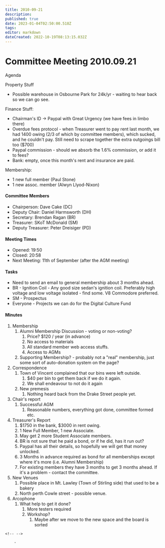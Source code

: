 ```yaml
---
title: 2010-09-21
description: 
published: true
date: 2023-01-04T02:50:00.518Z
tags: 
editor: markdown
dateCreated: 2022-10-19T08:13:15.032Z
---
```


# Committee Meeting 2010.09.21

Agenda

Property Stuff

-   Possible warehouse in Osbourne Park for 24k/yr - waiting to hear back so we can go see.

Finance Stuff:

-   Chairman's ID -\> Paypal with Great Urgency (we have fees in limbo there)
-   Overdue fees protocol - when Treasurer went to pay rent last month, we had 1400 owing (2/3 of which by committee members), which sucked, and he couldn't pay. Still need to scrape together the extra outgoings bill too (\$700)
-   Paypal commission - should we absorb the 1.6% commission, or add it to fees?
-   Bank: empty, once this month's rent and insurance are paid.

Membership:

-   1 new full member (Paul Stone)
-   1 new assoc. member (Alwyn Llyod-Nixon)

#### Committee Members

-   Chairperson: Dave Cake (DC)
-   Deputy Chair: Daniel Harmsworth (DH)
-   Secretary: Brendan Ragan (BR)
-   Treasurer: SKoT McDonald (SM)
-   Deputy Treasurer: Peter Dreisiger (PD)

#### Meeting Times

-   Opened: 19:50
-   Closed: 20:58
-   Next Meeting: 11th of September (after the AGM meeting)

#### Tasks

-   Need to send an email to general membership about 3 months ahead.
-   BR - Ignition Coil - Any good size sedan's ignition coil. Preferably high voltage and low voltage isolated - find some. V8 Commodore preferred.
-   SM - Prospectus
-   Everyone - Projects we can do for the Digital Culture Fund

#### Minutes

1.  Membership
    1.  Alumni Membership Discussion - voting or non-voting?
        1.  Price? \$120 / year (in advance)
        2.  No access to materials
        3.  All standard member web access stuffs.
        4.  Access to AGMs
    2.  Supporting Membership? - probably not a "real" membership, just some sort of auto-donation system on the page?
2.  Correspondence
    1.  Town of Vincent complained that our bins were left outside.
        1.  \$40 per bin to get them back if we do it again.
        2.  We shall endeavour to not do it again
    2.  New premesis
        1.  Nothing heard back from the Drake Street people yet.
3.  Chair's report
    1.  Successful AGM
        1.  Reasonable numbers, everything got done, committee formed etc.
4.  Treasurer's Report
    1.  \$1750 in the bank, \$3000 in rent owing.
    2.  1 New Full Member, 1 new Associate.
    3.  May get 2 more Student Associate members.
    4.  BR is not sure that he paid a bond, or if he did, has it run out?
    5.  Paypal has all their details, so hopefully we will get that money unlocked.
    6.  3 Months in advance required as bond for all memberships except where it's more (i.e. Alumni Membership)
    7.  For existing members they have 3 months to get 3 months ahead. If it's a problem - contact the committee.
5.  New Venues
    1.  Possible place in Mt. Lawley (Town of Stirling side) that used to be a bakery
    2.  North perth Cowle street - possible venue.
6.  Arcophone
    1.  What help to get it done?
        1.  More testers required
        2.  Workshop?
            1.  Maybe after we move to the new space and the board is sorted

```{=html}
<!-- -->
```
        - 
